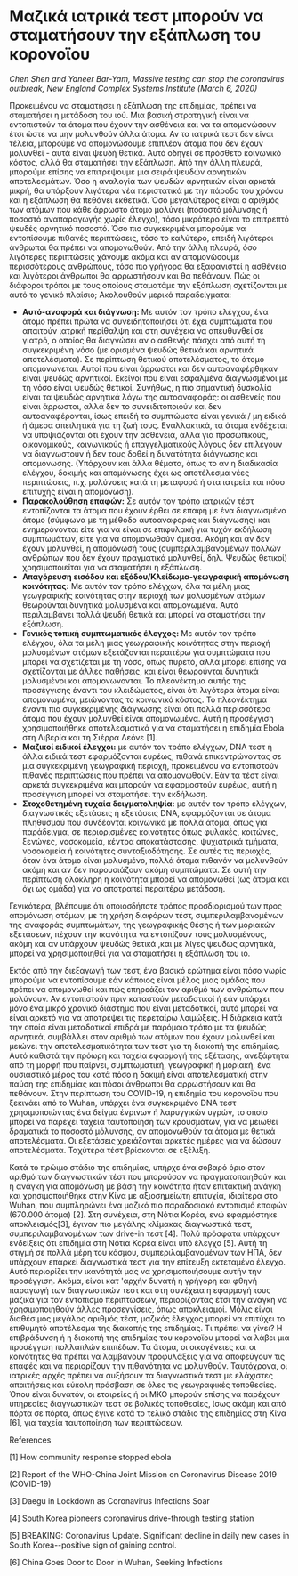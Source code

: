 
# Μαζικά ιατρικά τεστ μπορούν να σταματήσουν την εξάπλωση του κορονοϊου  


*Chen Shen and Yaneer Bar-Yam, Massive testing can stop the coronavirus outbreak, 
New England Complex Systems Institute (March 6, 2020)*



Προκειμένου να σταματήσει η εξάπλωση της επιδημίας, πρέπει να σταματήσει η μετάδοση του ιού. Μια βασική στρατηγική είναι να εντοπιστούν τα άτομα που έχουν την ασθένεια και να τα απομονώσουν έτσι ώστε να μην μολυνθούν άλλα άτομα. Αν τα ιατρικά τεστ δεν είναι τέλεια, μπορούμε να απομονώσουμε επιπλέον άτομα που δεν έχουν μολυνθεί - αυτά είναι ψευδή θετικά. Αυτό οδηγεί σε πρόσθετο κοινωνικό κόστος, αλλά θα σταματήσει την εξάπλωση. Από την άλλη πλευρά, μπορούμε επίσης να επιτρέψουμε μια σειρά ψευδών αρνητικών αποτελεσμάτων. Όσο η αναλογία των ψευδών αρνητικών είναι αρκετά μικρή, θα υπάρξουν λιγότερα νέα περιστατικά με την πάροδο του χρόνου και η εξάπλωση θα πεθάνει εκθετικά. Όσο μεγαλύτερος είναι ο αριθμός των ατόμων που κάθε άρρωστο άτομο μολύνει (ποσοστό μόλυνσης ή ποσοστό αναπαραγωγής χωρίς έλεγχο), τόσο μικρότερο είναι το επιτρεπτό ψευδές αρνητικό ποσοστό.
Όσο πιο συγκεκριμένα μπορούμε να εντοπίσουμε πιθανές περιπτώσεις, τόσο το καλύτερο, επειδή λιγότεροι άνθρωποι θα πρέπει να απομονωθούν. Από την άλλη πλευρά, όσο λιγότερες περιπτώσεις χάνουμε ακόμα και αν απομονώσουμε περισσότερους ανθρώπους, τόσο πιο γρήγορα θα εξαφανιστεί η ασθένεια και λιγότεροι άνθρωποι θα αρρωστήσουν και θα πεθάνουν.
Πώς οι διάφοροι τρόποι με τους οποίους σταματάμε την εξάπλωση σχετίζονται με αυτό το γενικό πλαίσιο; 
Ακολουθούν μερικά παραδείγματα:
* **Αυτό-αναφορά και διάγνωση:** Με αυτόν τον τρόπο ελέγχου, ένα άτομο πρέπει πρώτα να συνειδητοποιήσει ότι έχει συμπτώματα που απαιτούν ιατρική περίθαλψη και στη συνέχεια να απευθυνθεί σε γιατρό, ο οποίος θα διαγνώσει αν ο ασθενής πάσχει από αυτή τη συγκεκριμένη νόσο (με ορισμένα ψευδώς θετικά και αρνητικά αποτελέσματα). Σε περίπτωση θετικού αποτελέσματος, το άτομο απομονωνεται. Αυτοί που είναι άρρωστοι και δεν αυτοαναφέρθηκαν είναι ψευδώς αρνητικοί. Εκείνοι που είναι εσφαλμένα διαγνωσμένοι με τη νόσο είναι ψευδώς θετικοί. Συνήθως, η πιο σημαντική δυσκολία είναι τα ψευδώς αρνητικά λόγω της αυτοαναφοράς: οι ασθενείς που είναι άρρωστοι, αλλά δεν το συνειδιτοποιούν και δεν αυτοαναφέρονται, ίσως επειδή τα συμπτώματα είναι γενικά / μη ειδικά ή άμεσα απειλητικά για τη ζωή τους. Εναλλακτικά, τα άτομα ενδέχεται να υποψιάζονται ότι έχουν την ασθένεια, αλλά για προσωπικούς, οικονομικούς, κοινωνικούς ή επαγγελματικούς λόγους δεν επιλέγουν να διαγνωστούν ή δεν τους δοθεί η δυνατότητα διάγνωσης και απομόνωσης. (Υπάρχουν και άλλα θέματα, όπως το αν η διαδικασία ελέγχου, δοκιμής και απομόνωσης έχει ως αποτέλεσμα νέες περιπτώσεις, π.χ. μολύνσεις κατά τη μεταφορά ή στα ιατρεία και πόσο επιτυχής είναι η απομόνωση).
* **Παρακολούθηση επαφών:** Σε αυτόν τον τρόπο ιατρικών τέστ εντοπίζονται τα άτομα που έχουν έρθει σε επαφή με ένα διαγνωσμένο άτομο (σύμφωνα με τη μέθοδο αυτοαναφοράς και διάγνωσης) και  ενημερόνονται είτε για να είναι σε επιφυλακή για τυχόν εκδήλωση συμπτωμάτων, είτε για να απομονωθούν άμεσα. Ακόμη και αν δεν έχουν μολυνθεί, η απομόνωσή τους (συμπεριλαμβανομένων πολλών ανθρώπων που δεν έχουν πραγματικά μολυνθεί, δηλ. Ψευδώς θετικοί) χρησιμοποιείται για να σταματήσει η εξάπλωση.
* **Απαγόρευση εισόδου και εξόδου/Κλείδωμα-γεωγραφική απομόνωση κοινότητας:** Με αυτόν τον τρόπο ελέγχων, όλα τα μέλη μιας γεωγραφικής κοινότητας στην περιοχή των μολυσμένων ατόμων θεωρούνται δυνητικά μολυσμένα και απομονωμένα. Αυτό περιλαμβάνει πολλά ψευδή θετικά και μπορεί να σταματήσει την εξάπλωση.
* **Γενικός τοπική συμπτωματικός έλεγχος:** Με αυτόν τον τρόπο ελέγχου, όλα τα μέλη μιας γεωγραφικής κοινότητας στην περιοχή μολυσμένων ατόμων εξετάζονται περαιτέρω για συμπτώματα που μπορεί να σχετίζεται με τη νόσο, όπως πυρετό, αλλά μπορεί επίσης να σχετίζονται με άλλες παθήσεις, και είναι θεωρούνται δυνητικά μολυσμένοι και απομονωνονται. Το πλεονέκτημα αυτής της προσέγγισης έναντι του κλειδώματος, είναι ότι λιγότερα άτομα είναι απομονωμένα, μειώνοντας το κοινωνικό κόστος. Το πλεονέκτημα έναντι πιο συγκεκριμένης διάγνωσης είναι ότι πολλά περισσότερα άτομα που έχουν μολυνθεί είναι απομονωμένα. Αυτή η προσέγγιση χρησιμοποιήθηκε αποτελεσματικά για να σταματήσει η επιδημία Ebola στη Λιβερία και τη Σιέρρα Λεόνε [1].
* **Μαζικοί ειδικοί έλεγχοι:** με αυτόν τον τρόπο ελέγχων, DNA τεστ ή άλλα ειδικά τεστ εφαρμόζονται ευρέως, πιθανά επικεντρώνοντας σε μια συγκεκριμένη γεωγραφική περιοχή, προκειμένου να εντοπιστούν πιθανές περιπτώσεις που πρέπει να απομονωθούν. Εάν τα τέστ είναι αρκετά συγκεκριμένα και μπορούν να εφαρμοστούν ευρέως, αυτή η προσέγγιση μπορεί να σταματήσει την εκδήλωση.
* **Στοχοθετημένη τυχαία δειγματοληψία:** με αυτόν τον τρόπο ελέγχων, διαγνωστικές εξετάσεις ή εξετάσεις DNA, εφαρμόζονται σε άτομα πληθυσμού που συνδέονται κοινωνικά με πολλά άτομα, όπως για παράδειγμα, σε περιορισμένες κοινότητες όπως φυλακές, κοιτώνες, ξενώνες, νοσοκομεία, κέντρα αποκατάστασης, ψυχιατρικά τμήματα, νοσοκομεία ή κοινότητες συνταξιοδότησης. Σε αυτές τις περιοχές, όταν ένα άτομο είναι μολυσμένο, πολλά άτομα πιθανόν να μολυνθούν ακόμη και αν δεν παρουσιάζουν ακόμη συμπτώματα. Σε αυτή την περίπτωση ολόκληρη η κοινότητα μπορεί να απομονωθεί (ως άτομα και όχι ως ομάδα) για να αποτραπεί περαιτέρω μετάδοση.

Γενικότερα, βλέπουμε ότι οποιοσδήποτε τρόπος προσδιορισμού των προς απομόνωση ατόμων, με τη χρήση διαφόρων τέστ, συμπεριλαμβανομένων της αναφοράς συμπτωμάτων, της γεωγραφικής θέσης ή των μοριακών εξετάσεων, πέχουν την ικανότητα να εντοπίζουν τους μολυσμένους, ακόμη και αν υπάρχουν ψευδώς θετικά ,και με λίγες ψευδώς αρνητικά, μπορεί να χρησιμοποιηθεί για να σταματήσει η εξάπλωση του ιο.

Εκτός από την διεξαγωγή των τεστ, ένα βασικό ερώτημα είναι πόσο νωρίς μπορούμε να εντοπίσουμε εάν κάποιος είναι μέλος μιας ομάδας που πρέπει να απομονωθεί και πώς επηρεάζει τον αριθμό των ανθρώπων που μολύνουν. Αν εντοπιστούν πριν καταστούν μεταδοτικοί ή εάν υπάρχει μόνο ένα μικρό χρονικό διάστημα που είναι μεταδοτικοί, αυτό μπορεί να είναι αρκετό για να αποτρέψει τις περεταίρω λοιμώξεις. Η διάρκεια κατά την οποία είναι μεταδοτικοί επιδρά με παρόμοιο τρόπο με τα ψευδώς αρνητικά, συμβάλλει στον αριθμό των ατόμων που έχουν μολυνθεί και μειώνει την αποτελεσματικότητα των τέστ για τη διακοπή της επιδημίας. Αυτό καθιστά την πρόωρη και ταχεία εφαρμογή της εξέτασης, ανεξάρτητα από τη μορφή που παίρνει, συμπτωματική, γεωγραφική ή μοριακή, ένα ουσιαστικό μέρος του κατά πόσο η δοκιμή είναι αποτελεσματική στην παύση της επιδημίας και πόσοι άνθρωποι θα αρρωστήσουν και θα πεθάνουν.
Στην περίπτωση του COVID-19, η επιδημία του κορονοϊου που ξεκινάει από το Wuhan, υπάρχει ένα συγκεκριμένο DNA τεστ χρησιμοποιώντας ένα δείγμα ένρινων ή λαρυγγικών υγρών, το οποίο μπορεί να παρέχει ταχεία ταυτοποίηση των κρουσμάτων, για να μειωθεί δραματικά το ποσοστό μόλυνσης, αν απομονωθούν τα άτομα με θετικά αποτελέσματα. Οι εξετάσεις χρειάζονται αρκετές ημέρες για να δώσουν αποτελέσματα. Ταχύτερα τέστ βρίσκονται σε εξέλιξη.

Κατά το πρώιμο στάδιο της επιδημίας, υπήρχε ένα σοβαρό όριο στον αριθμό των διαγνωστικών τέστ που μπορούσαν να πραγματοποιηθούν και η ανάγκη για απομόνωση με βάση την κοινότητα ήταν επιτακτική ανάγκη και χρησιμοποιήθηκε στην Κίνα με αξιοσημείωτη επιτυχία, ιδιαίτερα στο Wuhan, που συμπληρώνει ένα μαζικό πιο παραδοσιακό εντοπισμό επαφών (670.000 άτομα) [2]. Στη συνέχεια, στη Νότια Κορέα, ενώ εφαρμόστηκε αποκλεισμός[3], έγιναν πιο μεγάλης κλίμακας διαγνωστικά τεστ, συμπεριλαμβανομένων των drive-in τεστ [4]. Πολύ πρόσφατα υπάρχουν ενδείξεις ότι επιδημία στη Νότια Κορέα είναι υπό έλεγχο [5].
Αυτή τη στιγμή σε πολλά μέρη του κόσμου, συμπεριλαμβανομένων των ΗΠΑ, δεν υπάρχουν επαρκεί διαγνωστικά τεστ για την επίτευξη εκτεταμένο έλεγχο. Αυτό περιορίζει την ικανότητά μας να χρησιμοποιήσουμε αυτήν την προσέγγιση. Ακόμα, είναι κατ 'αρχήν δυνατή η γρήγορη και φθηνή παραγωγή των διαγνωστικών τεστ και στη συνέχεια η εφαρμογή τους μαζικά για τον εντοπισμό περιπτώσεων, περιορίζοντας έτσι την ανάγκη να χρησιμοποιηθούν άλλες προσεγγίσεις, όπως αποκλεισμοί. Μόλις είναι διαθέσιμος μεγάλος αριθμός τέστ, μαζικός έλεγχος μπορεί να επιτύχει το επιθυμητό αποτέλεσμα της διακοπής της επιδημίας.
Τι πρέπει να γίνει? Η επιβράδυνση ή η διακοπή της επιδημίας του κορονοϊου μπορεί να λάβει μια προσέγγιση πολλαπλών επιπέδων. Τα άτομα, οι οικογένειες και οι κοινότητες θα πρέπει να λαμβάνουν προφυλάξεις για να αποφεύγουν τις επαφές και να περιορίζουν την πιθανότητα να μολυνθούν. Ταυτόχρονα, οι ιατρικές αρχές πρέπει να αυξήσουν τα διαγνωστικά τεστ με ελάχιστες απαιτήσεις και εύκολη πρόσβαση σε όλες τις γεωγραφικές τοποθεσίες. Όπου είναι δυνατόν, οι εταιρείες ή οι ΜΚΟ μπορούν επίσης να παρέχουν υπηρεσίες διαγνωστικών τεστ σε βολικές τοποθεσίες, ίσως ακόμη και από πόρτα σε πόρτα, όπως έγινε κατά το τελικό στάδιο της επιδημίας στη Κίνα [6], για ταχεία ταυτοποίηση των περιπτώσεων.

References

[1] How community response stopped ebola

[2] Report of the WHO-China Joint Mission on Coronavirus Disease 2019 (COVID-19)

[3] Daegu in Lockdown as Coronavirus Infections Soar

[4] South Korea pioneers coronavirus drive-through testing station

[5] BREAKING: Coronavirus Update. Significant decline in daily new cases in South Korea--positive sign of gaining control.

[6] China Goes Door to Door in Wuhan, Seeking Infections
